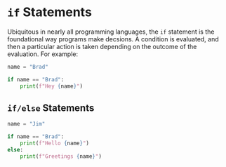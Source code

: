 
# `if` Statements


Ubiquitous in nearly all programming languages, the `if` statement is the foundational way programs make decsions.  A condition is evaluated, and then a particular action is taken depending on the outcome of the evaluation.  For example:

```python
name = "Brad"

if name == "Brad":
    print(f"Hey {name}")
```

## `if/else` Statements

```python
name = "Jim"

if name == "Brad":
    print(f"Hello {name}")
else:
    print(f"Greetings {name}")
```
